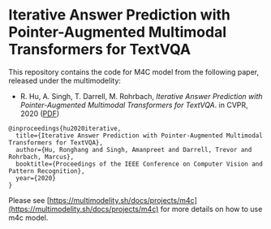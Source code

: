 # Iterative Answer Prediction with Pointer-Augmented Multimodal Transformers for TextVQA

This repository contains the code for M4C model from the following paper, released under the multimodelity:

* R. Hu, A. Singh, T. Darrell, M. Rohrbach, *Iterative Answer Prediction with Pointer-Augmented Multimodal Transformers for TextVQA*. in CVPR, 2020 ([PDF](https://arxiv.org/pdf/1911.06258.pdf))
```
@inproceedings{hu2020iterative,
  title={Iterative Answer Prediction with Pointer-Augmented Multimodal Transformers for TextVQA},
  author={Hu, Ronghang and Singh, Amanpreet and Darrell, Trevor and Rohrbach, Marcus},
  booktitle={Proceedings of the IEEE Conference on Computer Vision and Pattern Recognition},
  year={2020}
}
```

Please see [https://multimodelity.sh/docs/projects/m4c](https://multimodelity.sh/docs/projects/m4c) for more details on how to use m4c model.
